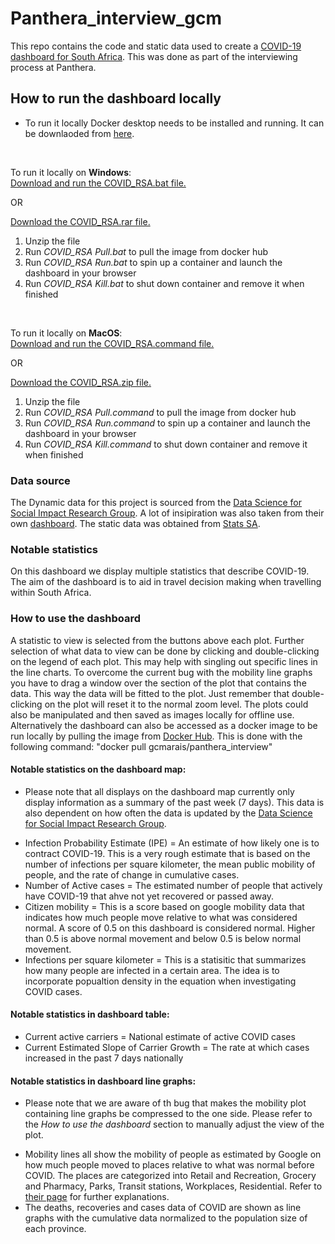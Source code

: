 # Panthera_interview_gcm
This repo contains the code and static data used to create a [COVID-19 dashboard for South Africa](http://3.140.191.119:8050).
This was done as part of the interviewing process at Panthera.

## How to run the dashboard locally
* To run it locally Docker desktop needs to be installed and running. It can be downlaoded from [here](https://www.docker.com/products/docker-desktop).

<br />

To run it locally on **Windows**:<br /> 
[Download and run the COVID_RSA.bat file.](https://github.com/ChristopherMarais/Panthera_interview_gcm/blob/main/COVID_RSA.bat)

OR

[Download the COVID_RSA.rar file.](https://github.com/ChristopherMarais/Panthera_interview_gcm/blob/main/COVID_RSA.rar)
1. Unzip the file
2. Run _COVID_RSA Pull.bat_ to pull the image from docker hub
3. Run _COVID_RSA Run.bat_ to spin up a container and launch the dashboard in your browser
4. Run _COVID_RSA Kill.bat_ to shut down container and remove it when finished

<br />

To run it locally on **MacOS**:<br /> 
[Download and run the COVID_RSA.command file.](https://github.com/ChristopherMarais/Panthera_interview_gcm/blob/main/COVID_RSA.command)

OR

[Download the COVID_RSA.zip file.](https://github.com/ChristopherMarais/Panthera_interview_gcm/blob/main/COVID_RSA.zip)
1. Unzip the file
2. Run _COVID_RSA Pull.command_ to pull the image from docker hub
3. Run _COVID_RSA Run.command_ to spin up a container and launch the dashboard in your browser
4. Run _COVID_RSA Kill.command_ to shut down container and remove it when finished



### Data source
The Dynamic data for this project is sourced from the [Data Science for Social Impact Research Group](https://github.com/dsfsi/covid19za/tree/master/data).
A lot of insipiration was also taken from their own [dashboard](https://datastudio.google.com/u/0/reporting/1b60bdc7-bec7-44c9-ba29-be0e043d8534/page/hrUIB).
The static data was obtained from [Stats SA](http://www.statssa.gov.za/).

### Notable statistics
On this dashboard we display multiple statistics that describe COVID-19.
The aim of the dashboard is to aid in travel decision making when travelling within South Africa.

### How to use the dashboard
A statistic to view is selected from the buttons above each plot. Further selection of what data to view can be done by clicking and double-clicking on the legend of each plot. This may help with singling out specific lines in the line charts. To overcome the current bug with the mobility line graphs you have to drag a window over the section of the plot that contains the data. This way the data will be fitted to the plot. Just remember that double-clicking on the plot will reset it to the normal zoom level. The plots could also be manipulated and then saved as images locally for offline use. Alternatively the dashboard can also be accessed as a docker image to be run locally by pulling the image from [Docker Hub](https://hub.docker.com/r/gcmarais/panthera_interview). This is done with the following command: "docker pull gcmarais/panthera_interview"

#### Notable statistics on the dashboard map:
* Please note that all displays on the dashboard map currently only display information as a summary of the past week (7 days). This data is also dependent on how often the data is updated by the [Data Science for Social Impact Research Group](https://github.com/dsfsi/covid19za/tree/master/data).
- Infection Probability Estimate (IPE) = An estimate of how likely one is to contract COVID-19. This is a very rough estimate that is based on the number of infections per square kilometer, the mean public mobility of people, and the rate of change in cumulative cases.
- Number of Active cases = The estimated number of people that actively have COVID-19 that ahve not yet recovered or passed away.
- Citizen mobility = This is a score based on google mobility data that indicates how much people move relative to what was considered normal. A score of 0.5 on this dashboard is considered normal. Higher than 0.5 is above normal movement and below 0.5 is below normal movement.
- Infections per square kilometer = This is a statisitic that summarizes how many people are infected in a certain area. The idea is to incorporate popualtion density in the equation when investigating COVID cases.

#### Notable statistics in dashboard table:
- Current active carriers = National estimate of active COVID cases
- Current Estimated Slope of Carrier Growth = The rate at which cases increased in the past 7 days nationally

#### Notable statistics in dashboard line graphs:
* Please note that we are aware of th bug that makes the mobility plot containing line graphs be compressed to the one side. Please refer to the *How to use the dashboard* section to manually adjust the view of the plot.
- Mobility lines all show the mobility of people as estimated by Google on how much people moved to places relative to what was normal before COVID. The places are categorized into Retail and Recreation, Grocery and Pharmacy, Parks, Transit stations, Workplaces, Residential. Refer to [their page](https://www.google.com/covid19/mobility/) for further explanations.
- The deaths, recoveries and cases data of COVID are shown as line graphs with the cumulative data normalized to the population size of each province.
